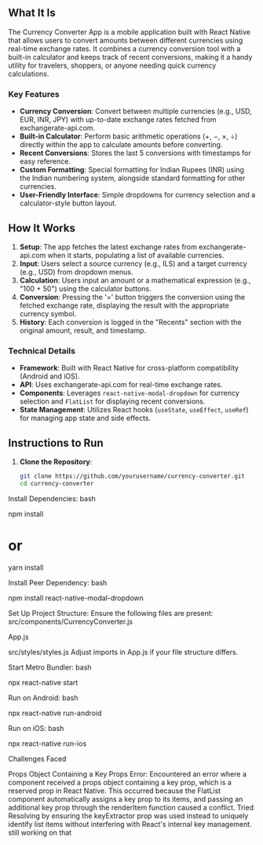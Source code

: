 ## What It Is
The Currency Converter App is a mobile application built with React Native that allows users to convert amounts between different currencies using real-time exchange rates. It combines a currency conversion tool with a built-in calculator and keeps track of recent conversions, making it a handy utility for travelers, shoppers, or anyone needing quick currency calculations.

### Key Features
- **Currency Conversion**: Convert between multiple currencies (e.g., USD, EUR, INR, JPY) with up-to-date exchange rates fetched from exchangerate-api.com.
- **Built-in Calculator**: Perform basic arithmetic operations (+, −, ×, ÷) directly within the app to calculate amounts before converting.
- **Recent Conversions**: Stores the last 5 conversions with timestamps for easy reference.
- **Custom Formatting**: Special formatting for Indian Rupees (INR) using the Indian numbering system, alongside standard formatting for other currencies.
- **User-Friendly Interface**: Simple dropdowns for currency selection and a calculator-style button layout.

## How It Works
1. **Setup**: The app fetches the latest exchange rates from exchangerate-api.com when it starts, populating a list of available currencies.
2. **Input**: Users select a source currency (e.g., ILS) and a target currency (e.g., USD) from dropdown menus.
3. **Calculation**: Users input an amount or a mathematical expression (e.g., "100 + 50") using the calculator buttons.
4. **Conversion**: Pressing the '=' button triggers the conversion using the fetched exchange rate, displaying the result with the appropriate currency symbol.
5. **History**: Each conversion is logged in the "Recents" section with the original amount, result, and timestamp.

### Technical Details
- **Framework**: Built with React Native for cross-platform compatibility (Android and iOS).
- **API**: Uses exchangerate-api.com for real-time exchange rates.
- **Components**: Leverages `react-native-modal-dropdown` for currency selection and `FlatList` for displaying recent conversions.
- **State Management**: Utilizes React hooks (`useState`, `useEffect`, `useRef`) for managing app state and side effects.



## Instructions to Run

1. **Clone the Repository**:
   ```bash
   git clone https://github.com/yourusername/currency-converter.git
   cd currency-converter

Install Dependencies:
bash

npm install
# or
yarn install

Install Peer Dependency:
bash

npm install react-native-modal-dropdown

Set Up Project Structure:
Ensure the following files are present:
src/components/CurrencyConverter.js

App.js

src/styles/styles.js
Adjust imports in App.js if your file structure differs.

Start Metro Bundler:
bash

npx react-native start

Run on Android:
bash

npx react-native run-android

Run on iOS:
bash

npx react-native run-ios



Challenges Faced

Props Object Containing a Key Props Error: Encountered an error where a component received a props object containing a key prop, which is a reserved prop in React Native. This occurred because the FlatList component automatically assigns a key prop to its items, and passing an additional key prop through the renderItem function caused a conflict. Tried  Resolving  by ensuring the keyExtractor prop was used instead to uniquely identify list items without interfering with React's internal key management.
still working on that 





